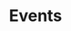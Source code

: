 ---
title: "Events"
description: "Events, forums, conferences, meetups, talk, etc."

cascade:
  showDate: false
  showAuthor: false
  invertPagination: true
---